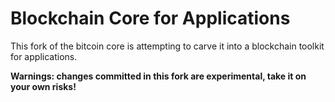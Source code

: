 Blockchain Core for Applications
================================

This fork of the bitcoin core is attempting to carve it into a blockchain toolkit for
applications.

**Warnings: changes committed in this fork are experimental, take it on your own risks!**
